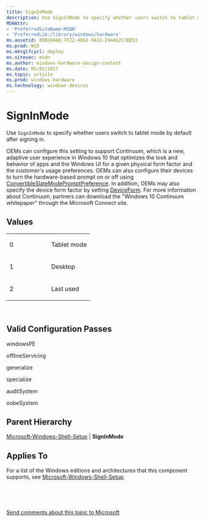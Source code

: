 ```yaml
---
title: SignInMode
description: Use SignInMode to specify whether users switch to tablet mode by default after signing in.
MSHAttr:
- 'PreferredSiteName:MSDN'
- 'PreferredLib:/library/windows/hardware'
ms.assetid: 8DB24A68-7F22-4863-9A32-294A52C7BE53
ms.prod: W10
ms.mktglfcycl: deploy
ms.sitesec: msdn
ms.author: windows-hardware-design-content
ms.date: 05/02/2017
ms.topic: article
ms.prod: windows-hardware
ms.technology: windows-devices
---
```


# SignInMode


Use `SignInMode` to specify whether users switch to tablet mode by default after signing in.

OEMs can configure this setting to support Continuum, which is a new, adaptive user experience in Windows 10 that optimizes the look and behavior of apps and the Windows UI for a given physical form factor and the customer's usage preferences. OEMs can also configure their devices to turn the hardware-based prompt on or off using [ConvertibleSlateModePromptPreference](microsoft-windows-shell-convertibleslatemodepromptpreference.md). In addition, OEMs may also specify the device form factor by setting [DeviceForm](microsoft-windows-deployment-deviceform.md). For more information about Continuum, partners can download the "Windows 10 Continuum whitepaper" through the Microsoft Connect site.

## Values


<table>
<colgroup>
<col width="50%" />
<col width="50%" />
</colgroup>
<tbody>
<tr class="odd">
<td><p>0</p></td>
<td><p>Tablet mode</p></td>
</tr>
<tr class="even">
<td><p>1</p></td>
<td><p>Desktop</p></td>
</tr>
<tr class="odd">
<td><p>2</p></td>
<td><p>Last used</p></td>
</tr>
</tbody>
</table>

 

## Valid Configuration Passes


windowsPE

offlineServicing

generalize

specialize

auditSystem

oobeSystem

## Parent Hierarchy


[Microsoft-Windows-Shell-Setup](microsoft-windows-shell-setup.md) | **SignInMode**

## Applies To


For a list of the Windows editions and architectures that this component supports, see [Microsoft-Windows-Shell-Setup](microsoft-windows-shell-setup.md).

 

 

[Send comments about this topic to Microsoft](mailto:wsddocfb@microsoft.com?subject=Documentation%20feedback%20%5Bp_unattend\p_unattend%5D:%20SignInMode%20%20RELEASE:%20%2810/3/2016%29&body=%0A%0APRIVACY%20STATEMENT%0A%0AWe%20use%20your%20feedback%20to%20improve%20the%20documentation.%20We%20don't%20use%20your%20email%20address%20for%20any%20other%20purpose,%20and%20we'll%20remove%20your%20email%20address%20from%20our%20system%20after%20the%20issue%20that%20you're%20reporting%20is%20fixed.%20While%20we're%20working%20to%20fix%20this%20issue,%20we%20might%20send%20you%20an%20email%20message%20to%20ask%20for%20more%20info.%20Later,%20we%20might%20also%20send%20you%20an%20email%20message%20to%20let%20you%20know%20that%20we've%20addressed%20your%20feedback.%0A%0AFor%20more%20info%20about%20Microsoft's%20privacy%20policy,%20see%20http://privacy.microsoft.com/default.aspx. "Send comments about this topic to Microsoft")




